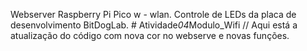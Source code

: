Webserver Raspberry Pi Pico w - wlan. Controle de LEDs da placa de desenvolvimento BitDogLab.
#   A t i v i d a d e _ 0 4 _ M o d u l o _ W i f i 
// Aqui está a atualização do código com nova cor no webserve e novas funções.
 
 
